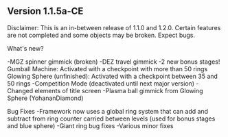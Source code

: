 ## Version 1.1.5a-CE

Disclaimer:
This is an in-between release of 1.1.0 and 1.2.0. Certain features are not completed and some objects may be broken. Expect bugs.

What's new?

-MGZ spinner gimmick (broken)
-DEZ travel gimmick
-2 new bonus stages!
Gumball Machine: Activated with a checkpoint with more than 50 rings
Glowing Sphere (unfinished): Activated with a checkpoint between 35 and 50 rings
-Competition Mode (deactivated until next major version)
-Changed elements of title screen
-Plasma ball gimmick from Glowing Sphere (YohananDiamond)

Bug Fixes
-Framework now uses a global ring system that can add and subtract from ring counter carried between levels (used for bonus stages and blue sphere)
-Giant ring bug fixes
-Various minor fixes
